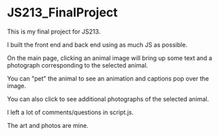# JS213_FinalProject

This is my final project for JS213.

I built the front end and back end using as much JS as possible. 

On the main page, clicking an animal image will bring up some text and a photograph corresponding to the selected animal.

You can "pet" the animal to see an animation and captions pop over the image.

You can also click to see additional photographs of the selected animal.

I left a lot of comments/questions in script.js. 

The art and photos are mine. 
